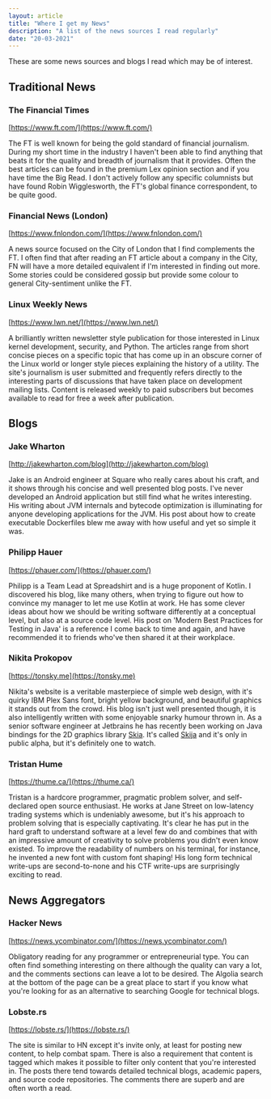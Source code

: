 ```yaml
---
layout: article
title: "Where I get my News"
description: "A list of the news sources I read regularly"
date: "20-03-2021"
---
```

These are some news sources and blogs I read which may be of interest.

## Traditional News
### The Financial Times
[https://www.ft.com/](https://www.ft.com/)

The FT is well known for being the gold standard of financial journalism. During my short time
in the industry I haven't been able to find anything that beats it for the quality and
breadth of journalism that it provides. Often the best articles can be found in the premium
Lex opinion section and if you have time the Big Read. I don't actively follow any specific
columnists but have found Robin Wigglesworth, the FT's global finance correspondent, to be quite good.

### Financial News (London)
[https://www.fnlondon.com/](https://www.fnlondon.com/)

A news source focused on the City of London that I find complements the FT. I often
find that after reading an FT article about a company in the City, FN will have a
more detailed equivalent if I'm interested in finding out more. Some stories could
be considered gossip but provide some colour to general City-sentiment unlike the FT.

### Linux Weekly News
[https://www.lwn.net/](https://www.lwn.net/)

A brilliantly written newsletter style publication for those interested in Linux kernel
development, security, and Python. The articles range from short concise pieces on a specific topic
that has come up in an obscure corner of the Linux world or longer style pieces explaining the history
of a utility. The site's journalism is user submitted and frequently refers directly to the interesting parts
of discussions that have taken place on development mailing lists. Content is released weekly to paid subscribers
but becomes available to read for free a week after publication.

## Blogs
### Jake Wharton
[http://jakewharton.com/blog](http://jakewharton.com/blog)

Jake is an Android engineer at Square who really cares about his craft, and it shows through his concise and
well presented blog posts. I've never developed an Android application but still find what he writes interesting.
His writing about JVM internals and bytecode optimization is illuminating for anyone developing applications for
the JVM. His post about how to create executable Dockerfiles blew me away with how useful and yet so simple it was.

### Philipp Hauer
[https://phauer.com/](https://phauer.com/)

Philipp is a Team Lead at Spreadshirt and is a huge proponent of Kotlin. I discovered his blog, like
many others, when trying to figure out how to convince my manager to let me use Kotlin at work. He has
some clever ideas about how we should be writing software differently at a conceptual level, but also at a
source code level. His post on 'Modern Best Practices for Testing in Java' is a reference I come back to
time and again, and have recommended it to friends who've then shared it at their workplace.

### Nikita Prokopov
[https://tonsky.me](https://tonsky.me)

Nikita's website is a veritable masterpiece of simple web design, with it's quirky IBM Plex Sans font,
bright yellow background, and beautiful graphics it stands out from the crowd. His blog isn't just well
presented though, it is also intelligently written with some enjoyable snarky humour thrown in. As a
senior software engineer at Jetbrains he has recently been working on Java bindings for the 2D graphics
library [Skia](https://skia.org/). It's called [Skija](https://github.com/JetBrains/skija)
and it's only in public alpha, but it's definitely one to watch.

### Tristan Hume
[https://thume.ca/](https://thume.ca/)

Tristan is a hardcore programmer, pragmatic problem solver, and self-declared open source enthusiast. He
works at Jane Street on low-latency trading systems which is undeniably awesome, but it's his approach to
problem solving that is especially captivating. It's clear he has put in the hard graft to understand software
at a level few do and combines that with an impressive amount of creativity to solve problems you didn't even
know existed. To improve the readability of numbers on his terminal, for instance, he invented a new font with custom font
shaping! His long form technical write-ups are second-to-none and his CTF write-ups are surprisingly exciting to read.

## News Aggregators

### Hacker News
[https://news.ycombinator.com/](https://news.ycombinator.com/)

Obligatory reading for any programmer or entrepreneurial type. You can often find something interesting on
there although the quality can vary a lot, and the comments sections can leave a lot to be desired. The Algolia
search at the bottom of the page can be a great place to start if you know what you're looking for as an
alternative to searching Google for technical blogs.

### Lobste.rs
[https://lobste.rs/](https://lobste.rs/)

The site is similar to HN except it's invite only, at least for posting new content, to help combat spam.
There is also a requirement that content is tagged which makes it possible to filter only content that
you're interested in. The posts there tend towards detailed technical blogs, academic papers, and source
code repositories. The comments there are superb and are often worth a read.
